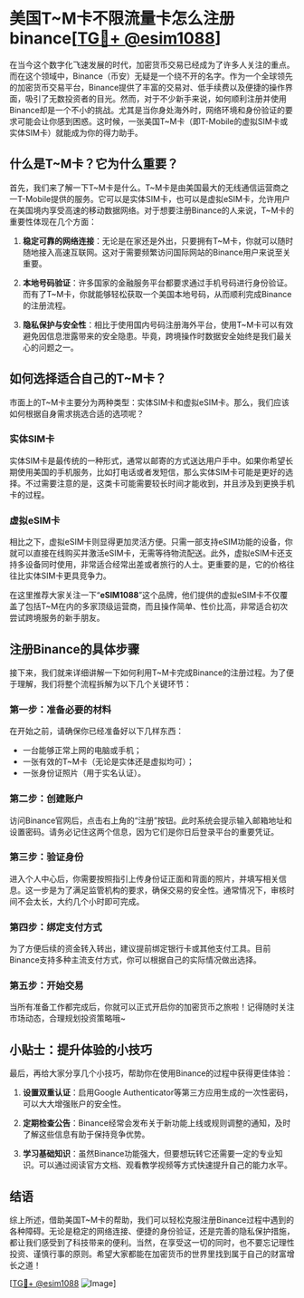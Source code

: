 # 美国T~M卡不限流量卡怎么注册binance[[TG💪+ @esim1088](https://t.me/s/esim1088)]

在当今这个数字化飞速发展的时代，加密货币交易已经成为了许多人关注的重点。而在这个领域中，Binance（币安）无疑是一个绕不开的名字。作为一个全球领先的加密货币交易平台，Binance提供了丰富的交易对、低手续费以及便捷的操作界面，吸引了无数投资者的目光。然而，对于不少新手来说，如何顺利注册并使用Binance却是一个不小的挑战。尤其是当你身处海外时，网络环境和身份验证的要求可能会让你感到困惑。这时候，一张美国T~M卡（即T-Mobile的虚拟SIM卡或实体SIM卡）就能成为你的得力助手。

## 什么是T~M卡？它为什么重要？

首先，我们来了解一下T~M卡是什么。T~M卡是由美国最大的无线通信运营商之一T-Mobile提供的服务。它可以是实体SIM卡，也可以是虚拟eSIM卡，允许用户在美国境内享受高速的移动数据网络。对于想要注册Binance的人来说，T~M卡的重要性体现在几个方面：

1. **稳定可靠的网络连接**：无论是在家还是外出，只要拥有T~M卡，你就可以随时随地接入高速互联网。这对于需要频繁访问国际网站的Binance用户来说至关重要。
   
2. **本地号码验证**：许多国家的金融服务平台都要求通过手机号码进行身份验证。而有了T~M卡，你就能够轻松获取一个美国本地号码，从而顺利完成Binance的注册流程。

3. **隐私保护与安全性**：相比于使用国内号码注册海外平台，使用T~M卡可以有效避免因信息泄露带来的安全隐患。毕竟，跨境操作时数据安全始终是我们最关心的问题之一。

## 如何选择适合自己的T~M卡？

市面上的T~M卡主要分为两种类型：实体SIM卡和虚拟eSIM卡。那么，我们应该如何根据自身需求挑选合适的选项呢？

### 实体SIM卡

实体SIM卡是最传统的一种形式，通常以邮寄的方式送达用户手中。如果你希望长期使用美国的手机服务，比如打电话或者发短信，那么实体SIM卡可能是更好的选择。不过需要注意的是，这类卡可能需要较长时间才能收到，并且涉及到更换手机卡的过程。

### 虚拟eSIM卡

相比之下，虚拟eSIM卡则显得更加灵活方便。只需一部支持eSIM功能的设备，你就可以直接在线购买并激活eSIM卡，无需等待物流配送。此外，虚拟eSIM卡还支持多设备同时使用，非常适合经常出差或者旅行的人士。更重要的是，它的价格往往比实体SIM卡更具竞争力。

在这里推荐大家关注一下“**eSIM1088**”这个品牌，他们提供的虚拟eSIM卡不仅覆盖了包括T~M在内的多家顶级运营商，而且操作简单、性价比高，非常适合初次尝试跨境服务的新手朋友。

## 注册Binance的具体步骤

接下来，我们就来详细讲解一下如何利用T~M卡完成Binance的注册过程。为了便于理解，我们将整个流程拆解为以下几个关键环节：

### 第一步：准备必要的材料

在开始之前，请确保你已经准备好以下几样东西：
- 一台能够正常上网的电脑或手机；
- 一张有效的T~M卡（无论是实体还是虚拟均可）；
- 一张身份证照片（用于实名认证）。

### 第二步：创建账户

访问Binance官网后，点击右上角的“注册”按钮。此时系统会提示输入邮箱地址和设置密码。请务必记住这两个信息，因为它们是你日后登录平台的重要凭证。

### 第三步：验证身份

进入个人中心后，你需要按照指引上传身份证正面和背面的照片，并填写相关信息。这一步是为了满足监管机构的要求，确保交易的安全性。通常情况下，审核时间不会太长，大约几个小时即可完成。

### 第四步：绑定支付方式

为了方便后续的资金转入转出，建议提前绑定银行卡或其他支付工具。目前Binance支持多种主流支付方式，你可以根据自己的实际情况做出选择。

### 第五步：开始交易

当所有准备工作都完成后，你就可以正式开启你的加密货币之旅啦！记得随时关注市场动态，合理规划投资策略哦~

## 小贴士：提升体验的小技巧

最后，再给大家分享几个小技巧，帮助你在使用Binance的过程中获得更佳体验：

1. **设置双重认证**：启用Google Authenticator等第三方应用生成的一次性密码，可以大大增强账户的安全性。
   
2. **定期检查公告**：Binance经常会发布关于新功能上线或规则调整的通知，及时了解这些信息有助于保持竞争优势。

3. **学习基础知识**：虽然Binance功能强大，但要想玩转它还需要一定的专业知识。可以通过阅读官方文档、观看教学视频等方式快速提升自己的能力水平。

## 结语

综上所述，借助美国T~M卡的帮助，我们可以轻松克服注册Binance过程中遇到的各种障碍。无论是稳定的网络连接、便捷的身份验证，还是完善的隐私保护措施，都让我们感受到了科技带来的便利。当然，在享受这一切的同时，也不要忘记理性投资、谨慎行事的原则。希望大家都能在加密货币的世界里找到属于自己的财富增长之道！

[[TG💪+ @esim1088](https://t.me/s/esim1088) ![Image](https://i.postimg.cc/4NQfJmqS/Snipaste-2025-05-13-00-14-12.png)]